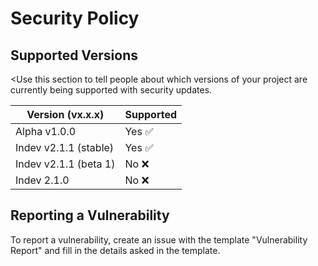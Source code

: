 # Security Policy

## Supported Versions

<Use this section to tell people about which versions of your project are currently being supported with security updates.

| Version (vx.x.x)| Supported          |
|-----------|------------------|
|Alpha v1.0.0 | Yes  ✅ |
 Indev v2.1.1 (stable)        |      Yes    ✅          |
| Indev v2.1.1 (beta 1)        |     No    ❌           |
|  Indev 2.1.0       |           No      ❌   |

## Reporting a Vulnerability

To report a vulnerability, create an issue with the template "Vulnerability Report" and fill in the details asked in the template.
